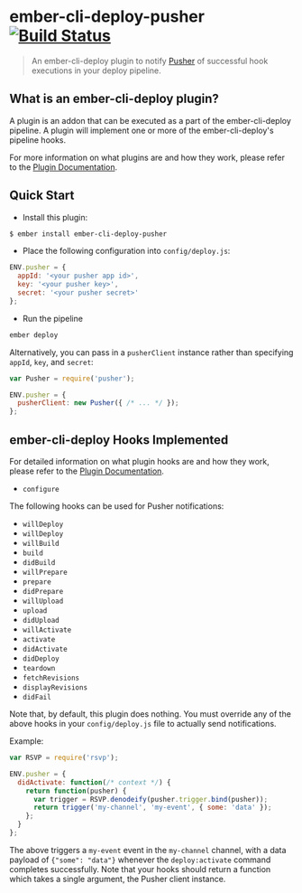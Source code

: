 # ember-cli-deploy-pusher [![Build Status](https://travis-ci.org/IvyApp/ember-cli-deploy-pusher.svg?branch=master)](https://travis-ci.org/IvyApp/ember-cli-deploy-pusher)

> An ember-cli-deploy plugin to notify [Pusher](https://pusher.com/) of successful hook executions in your deploy pipeline.

## What is an ember-cli-deploy plugin?

A plugin is an addon that can be executed as a part of the ember-cli-deploy pipeline. A plugin will implement one or more of the ember-cli-deploy's pipeline hooks.

For more information on what plugins are and how they work, please refer to the [Plugin Documentation][1].

## Quick Start

  * Install this plugin:

```sh
$ ember install ember-cli-deploy-pusher
```

  * Place the following configuration into `config/deploy.js`:

```javascript
ENV.pusher = {
  appId: '<your pusher app id>',
  key: '<your pusher key>',
  secret: '<your pusher secret>'
};
```

  * Run the pipeline

```sh
ember deploy
```

Alternatively, you can pass in a `pusherClient` instance rather than specifying `appId`, `key`, and `secret`:

```javascript
var Pusher = require('pusher');

ENV.pusher = {
  pusherClient: new Pusher({ /* ... */ });
};
```

## ember-cli-deploy Hooks Implemented

For detailed information on what plugin hooks are and how they work, please refer to the [Plugin Documentation][1].

  * `configure`

The following hooks can be used for Pusher notifications:

  * `willDeploy`
  * `willDeploy`
  * `willBuild`
  * `build`
  * `didBuild`
  * `willPrepare`
  * `prepare`
  * `didPrepare`
  * `willUpload`
  * `upload`
  * `didUpload`
  * `willActivate`
  * `activate`
  * `didActivate`
  * `didDeploy`
  * `teardown`
  * `fetchRevisions`
  * `displayRevisions`
  * `didFail`

Note that, by default, this plugin does nothing. You must override any of the above hooks in your `config/deploy.js` file to actually send notifications.

Example:

```javascript
var RSVP = require('rsvp');

ENV.pusher = {
  didActivate: function(/* context */) {
    return function(pusher) {
      var trigger = RSVP.denodeify(pusher.trigger.bind(pusher));
      return trigger('my-channel', 'my-event', { some: 'data' });
    };
  }
};
```

The above triggers a `my-event` event in the `my-channel` channel, with a data payload of `{"some": "data"}` whenever the `deploy:activate` command completes successfully. Note that your hooks should return a function which takes a single argument, the Pusher client instance.

[1]: http://ember-cli-deploy.com/docs/v0.6.x/plugins-overview/ "Plugin Documentation"
